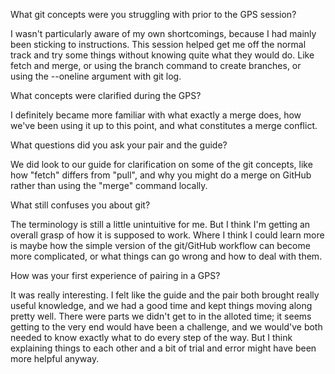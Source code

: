 What git concepts were you struggling with prior to the GPS session?

I wasn't particularly aware of my own shortcomings, because I had mainly been sticking to instructions. This session helped get me off the normal track and try some things without knowing quite what they would do. Like fetch and merge, or using the branch command to create branches, or using the --oneline argument with git log. 

What concepts were clarified during the GPS?

I definitely became more familiar with what exactly a merge does, how we've been using it up to this point, and what constitutes a merge conflict.

What questions did you ask your pair and the guide?

We did look to our guide for clarification on some of the git concepts, like how "fetch" differs from "pull", and why you might do a merge on GitHub rather than using the "merge" command locally.

What still confuses you about git?

The terminology is still a little unintuitive for me. But I think I'm getting an overall grasp of how it is supposed to work. Where I think I could learn more is maybe how the simple version of the git/GitHub workflow can become more complicated, or what things can go wrong and how to deal with them.

How was your first experience of pairing in a GPS?

It was really interesting. I felt like the guide and the pair both brought really useful knowledge, and we had a good time and kept things moving along pretty well. There were parts we didn't get to in the alloted time; it seems getting to the very end would have been a challenge, and we would've both needed to know exactly what to do every step of the way. But I think explaining things to each other and a bit of trial and error might have been more helpful anyway.